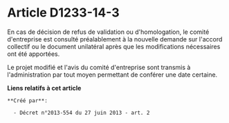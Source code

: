# Article D1233-14-3

En cas de décision de refus de validation ou d'homologation, le comité d'entreprise est consulté préalablement à la nouvelle
demande sur l'accord collectif ou le document unilatéral après que les modifications nécessaires ont été apportées. 

Le projet modifié et l'avis du comité d'entreprise sont transmis à l'administration par tout moyen permettant de conférer une
date certaine.

**Liens relatifs à cet article**

	**Créé par**:

	  - Décret n°2013-554 du 27 juin 2013 - art. 2

